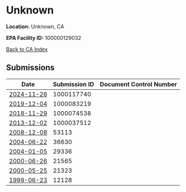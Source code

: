 # Unknown

**Location:** Unknown, CA

**EPA Facility ID:** 100000129032

[Back to CA Index](../../index.md)

## Submissions

| Date | Submission ID | Document Control Number |
|------|--------------|-------------------------|
| [2024-11-26](submissions/1000117740.md) | 1000117740 |  |
| [2019-12-04](submissions/1000083219.md) | 1000083219 |  |
| [2018-11-29](submissions/1000074538.md) | 1000074538 |  |
| [2013-12-02](submissions/1000037512.md) | 1000037512 |  |
| [2008-12-08](submissions/53113.md) | 53113 |  |
| [2004-06-22](submissions/36630.md) | 36630 |  |
| [2004-01-05](submissions/29336.md) | 29336 |  |
| [2000-06-26](submissions/21565.md) | 21565 |  |
| [2000-05-25](submissions/21323.md) | 21323 |  |
| [1999-06-23](submissions/12128.md) | 12128 |  |
